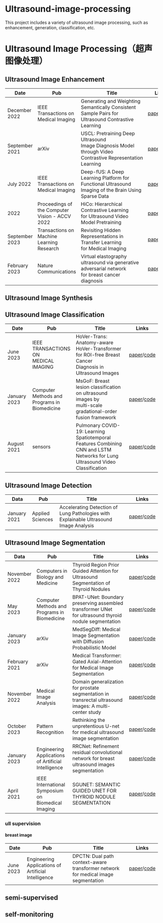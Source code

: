 # Ultrasound-image-processing

This project includes a variety of ultrasound image processing, such as enhancement, generation, classification, etc.

# Ultrasound Image Processing（超声图像处理）

## Ultrasound Image Enhancement

| Date | Pub | Title | Links |
| --- | --- | --- | --- |
| December 2022 | IEEE Transactions on Medical Imaging | Generating and Weighting Semantically Consistent Sample Pairs for Ultrasound Contrastive Learning | [paper](https://doi.org/10.1109/TMI.2022.3228254)/[code](https://github.com/Schuture/Meta-USCL) |
| September 2021 | arXiv | USCL: Pretraining Deep Ultrasound Image Diagnosis Model through Video Contrastive Representation Learning | [paper](https://doi.org/10.48550/arXiv.2011.13066)/[code](https://github.com/983632847/USCL) |
| July 2022 | IEEE Transactions on Medical Imaging | Deep-fUS: A Deep Learning Platform for Functional Ultrasound Imaging of the Brain Using Sparse Data | [paper](https://doi.org/10.1109/TMI.2022.3148728)/[code](https://github.com/todiian/deep-fus) |
| 2022 | Proceedings of the Computer Vision - ACCV 2022 | HiCo: Hierarchical Contrastive Learning for Ultrasound Video Model Pretraining | [paper](https://link.springer.com/chapter/10.1007/978-3-031-26351-4_1)/[code](https://github.com/983632847/HiCo) |
| September 2023 | Transactions on Machine Learning Research | Revisiting Hidden Representations in Transfer Learning for Medical Imaging | [paper](https://openreview.net/pdf?id=ScrEUZLxPr)/[code](https://github.com/DovileDo/revisiting-transfer) |
| February<br/>2023 | Nature Communications | Virtual elastography ultrasound via generative adversarial network for breast cancer diagnosis | [paper](https://www.nature.com/articles/s41467-023-36102-1)/[code](https://github.com/yyyzzzhao/VEUS) |

## Ultrasound Image Synthesis

## Ultrasound Image Classification

| Date | Pub | Title | Links |
| --- | --- | --- | --- |
| June <br/>2023 | IEEE TRANSACTIONS ON <br/>MEDICAL IMAGING | HoVer-Trans: Anatomy-aware <br/>HoVer-Transformer for ROI-free Breast Cancer <br/>Diagnosis in Ultrasound Images | [paper](https://ieeexplore.ieee.org/document/10015121)/[code](https://github.com/yuhaomo/HoVerTrans) |
| January <br/>2023 | Computer Methods and Programs in Biomedicine | MsGoF: Breast lesion classification on ultrasound images by<br>multi-scale gradational-order fusion framework | [paper](https://www.sciencedirect.com/science/article/abs/pii/S0169260723000135?via%3Dihub)/[code](https://github.com/YuZhang-SMU/Breast-Lesion-Classification) |
| August 2021 | sensors | Pulmonary COVID-19: Learning Spatiotemporal Features Combining CNN and LSTM Networks for Lung Ultrasound Video Classification | [paper](https://doi.org/10.3390/s21165486)/[code](https://github.com/b-mandelbrot/pulmonary-covid19) |

## Ultrasound Image Detection

| Data | Pub | Title | Links |
| --- | --- | --- | --- |
| January 2021 | Applied Sciences | Accelerating Detection of Lung Pathologies with Explainable Ultrasound Image Analysis | [paper](https://doi.org/10.3390/app11020672)/[code](https://github.com/BorgwardtLab/covid19_ultrasound) |

## Ultrasound Image Segmentation

| Data | Pub | Title | Links |
| --- | --- | --- | --- |
| November<br/> 2022 | Computers in Biology and Medicine | Thyroid Region Prior Guided Attention for Ultrasound Segmentation of Thyroid Nodules | [paper](https://doi.org/10.1016/j.compbiomed.2022.106389)/[code](https://github.com/haifangong/TRFE-Net-for-thyroid-nodule-segmentation) |
| May <br/>2023 | Computer Methods and Programs in Biomedicine | BPAT-UNet: Boundary preserving assembled transformer UNet for ultrasound thyroid nodule segmentation | [paper](https://doi.org/10.1016/j.cmpb.2023.107614)/[code](https://github.com/ccjcv/BPAT-UNet) |
| January <br/>2023 | arXiv | MedSegDiff: Medical Image Segmentation with Diffusion Probabilistic Model | [paper](https://doi.org/10.48550/arXiv.2211.00611)/[code](https://github.com/WuJunde/MedSegDiff) |
| February <br/>2021 | arXiv | Medical Transformer: Gated Axial-Attention for Medical Image Segmentation | [paper](https://doi.org/10.48550/arXiv.2102.10662)/[code](https://github.com/jeya-maria-jose/Medical-Transformer) |
| November 2022 | Medical Image Analysis | Domain generalization for prostate segmentation in transrectal ultrasound images: A multi-center study | [paper](https://doi.org/10.1016/j.media.2022.102620)/[code](https://github.com/pimed/TRUSGlandSegmentation) |
| October <br/>2023 | Pattern Recognition | Rethinking the unpretentious U-net for medical ultrasound image segmentation | [paper](https://www.sciencedirect.com/science/article/abs/pii/S0031320323004260?via%3Dihub)/[code](https://github.com/CGPxy/NU-net) |
| January <br/>2023 | Engineering Applications of Artificial Intelligence | RRCNet: Refinement residual convolutional network for breast ultrasound images segmentation | [paper](https://www.sciencedirect.com/science/article/abs/pii/S0952197622005917?via%3Dihub)/[code](https://github.com/CGPxy/RRCNet) |
| April <br/>2021 | IEEE International Symposium on Biomedical Imaging | SGUNET: SEMANTIC GUIDED UNET FOR THYROID NODULE SEGMENTATION | [paper](https://ieeexplore.ieee.org/document/9434051)/[code](https://github.com/Jo-Pan/SGUNet) |

### ull supervision

#### breast image

| Date | Pub | Title | Links |
| --- | --- | --- | --- |
| June 2023 | Engineering Applications of Artificial Intelligence | DPCTN: Dual path context-aware transformer network for medical image <br/>segmentation | [paper](https://pdf.sciencedirectassets.com/271095/1-s2.0-S0952197623X00086/1-s2.0-S0952197623008187/main.pdf?X-Amz-Security-Token=IQoJb3JpZ2luX2VjEL3%2F%2F%2F%2F%2F%2F%2F%2F%2F%2FwEaCXVzLWVhc3QtMSJHMEUCICozB2hELEQZsYk7HFG5Yx%2Fh1PexcvZcfUGjsDSH%2F59tAiEAxmYqigBUeXrL6zcJ%2FsSLrtn%2BfhFMsr4%2BueOS6bumFW4qvAUIpf%2F%2F%2F%2F%2F%2F%2F%2F%2F%2FARAFGgwwNTkwMDM1NDY4NjUiDB3TRtvDjfrkJiHf5yqQBdwC5Dp1TZSvp5sVk11I8RaqrJVmeF2orrISTK1bGlSk32mAfgL1evXvGlDYd9H73aY1XjXYSs2EJfxkXbqYPqIoDakFJMfAHnn%2F7C8LKcPi8yM%2BtmvEYUqyeR%2F5X4IR0cbnD1BJ8ZVXxMOVEQ3%2FszRiYUY%2BBn9%2FyPNyDcomvMgQRY32fl1q111TEbZ1XPNz8eLZwlHkeXN02%2B65qBy925kngNgjoJwApr9jnBlBL%2BRFE6QuHotGAzdrOCFoK36jD86wXi7K%2F1IuBWOV9vOrH8W0MXk%2FEsK7zoBRKp43dRmakrS2tSzCA5t9nAAvUA%2FSw4EzKqqLWJoup6I3yjXJTDPH5tmylOhfTDWfY9E3ogFg8bIr4n6u0e%2FlF05s6K3ZGajvxHmSfCW3CTWJ4dxrWjbAg1sL8ZFW9pXTkgGpAgChuG%2Fq7did48X4CG2Hm1P0CrM3qWZ%2Bk%2Bp%2BJfA8nToMaj8QF7MDd%2F16pEJw6IEG9%2FTC8r%2FnXcIkSgC8f7u7w8KxTfhDf5CTiBCTH3PPXZwxCsAZ0ziwbXPvytL091b%2BVL543RkF9PrKVu5E%2Bf57IdUXPTDafldKyjOMWeTPIEm%2FMiqKD9GO79r3Si0e7xuTx2Q5iHni6EgHBCE6d8U2kH8Fqq5nA2K4yCLm8RW0czLC14JIBv71NFsOsGfIqE8bkRcReqX%2FoUKOrf9qzNiMNpfph9dBaQAWIaHbVKLyfC%2BCHou9DZTEVylSmUFMaKFvMMPcx22gOrT9RH3X7equWeKLU2DTkKLVj5fWn164W2pvgrtPmsjeSL9tXkfVpKm81CnRk40MmLoq3eZxJIghrymWzzxmO0eFLXBfaM830DSnkccpIfsjfL82%2FAk4A9hFYyVhMLD7oKgGOrEB%2Fc8TPXwPXbAeMuW10Fo4euG%2FP5vtPGu%2FK7XwY2u3cjx4%2FMB%2BUta1Ly%2F%2FKSs6oCjEtejdZYVeFv7rmu5%2FMkhZbTTyd630Vlj2ZB%2FSm1ktbuZTBmtF%2FnLTb314XG4UWNqzcwIcOja0QSLKo3fOQLE%2FKQrJyiLpmEpEIOSMIpca6%2FL%2FMrckD5k%2BNJ147mAx4ti5R%2F3TJY2rn9R8tSYnIaC7XLQor01xsIJroF%2FwzeLod8bl&X-Amz-Algorithm=AWS4-HMAC-SHA256&X-Amz-Date=20230918T122813Z&X-Amz-SignedHeaders=host&X-Amz-Expires=300&X-Amz-Credential=ASIAQ3PHCVTYZ6J4KA2E%2F20230918%2Fus-east-1%2Fs3%2Faws4_request&X-Amz-Signature=176a1fbf6a45eae1774b3bb7b3add8f208fc6ba7e290d4c5577adf1d1a42cdd5&hash=d23cd0b9bf9c79b8ac3d8234da9ce01a4a00a009a48bf4f740159233c0fa27af&host=68042c943591013ac2b2430a89b270f6af2c76d8dfd086a07176afe7c76c2c61&pii=S0952197623008187&tid=spdf-6b0ec6ab-52dc-44d7-9bcb-084d36eabd0e&sid=dce66d9e2a768442360a54f5a5879fbbd663gxrqa&type=client&tsoh=d3d3LnNjaWVuY2VkaXJlY3QuY29t&ua=0c055751565b5d5655&rr=808996657fd15cdf&cc=hk)/[code](https://github.com/sd-spf/DPCTN) |

## semi-supervised

## self-monitoring
